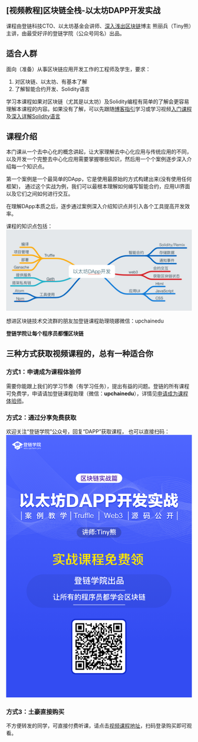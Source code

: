 ## [视频教程]区块链全栈-以太坊DAPP开发实战

课程由登链科技CTO、以太坊基金会讲师、[深入浅出区块链](https://learnblockchain.cn)博主 熊丽兵（Tiny熊）主讲，由最受好评的登链学院（公众号同名）出品。

## 适合人群

面向（准备）从事区块链应用开发工作的工程师及学生，要求：
1. 对区块链、以太坊、有基本了解
2. 了解智能合约开发、Solidity语言

学习本课程如果对区块链（尤其是以太坊）及Solidity编程有简单的了解会更容易理解本课程的内容。如果没有了解，可以先跟随[博客指引](https://learnblockchain.cn/2018/01/11/guide/)学习或学习视频[入门课程](https://wiki.learnblockchain.cn/course/beginner.html)及[深入详解Solidity语言](https://wiki.learnblockchain.cn/course/solidity.html)


## 课程介绍

本门课从一个去中心化的概念讲起，让大家理解去中心化应用与传统应用的不同，以及开发一个完整去中心化应用需要掌握哪些知识，然后用一个个案例逐步深入介绍每一个知识点。

第一个案例是一个最简单的DApp，它是使用最原始的方式构建出来(没有使用任何框架)，
通过这个实战为例，我们可以最根本理解如何编写智能合约，应用UI界面以及它们之间如何进行交互。

在理解DApp本质之后，逐步通过案例深入介绍知识点并引入各个工具提高开发效率。

课程的知识点包括：
![](../images/dapp_outline.jpeg)


想进区块链技术交流群的朋友加登链课程助理晓娜微信：upchainedu

**登链学院让每个程序员都懂区块链**

## 三种方式获取视频课程的，总有一种适合你

### 方式1：申请成为课程体验师
 需要你能跟上我们的学习节奏（有学习任务），提出有益的问题。登链的所有课程可免费学，申请请加登链课程助理（微信：**upchainedu**），详情见[申请成为课程体验师](https://learnblockchain.cn/course/#%E6%8B%9B%E5%8B%9F%E8%AF%BE%E7%A8%8B%E4%BD%93%E9%AA%8C%E5%B8%88)。

###  方式2：通过分享免费获取

欢迎关注“登链学院”公众号，回复“DAPP”获取课程， 也可以直接扫码：
![](../images/dapp.png)

### 方式3：土豪直接购买
不方便转发的同学，可直接付费听课，请点击[视频课程地址](https://m.qlchat.com/wechat/page/channel-intro?channelId=2000001891847934)，扫码登录购买即可观看。
